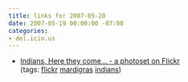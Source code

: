 ```yaml
---
title: links for 2007-05-20
date: 2007-05-19 00:00:00 -07:00
categories:
- del.icio.us
---
```


<ul class="delicious">
    <li>
        <div class="delicious-link"><a href="http://flickr.com/photos/86353051@N00/sets/72157600035467026/">Indians, Here they come... - a photoset on Flickr</a></div>
        <div class="delicious-tags">(tags: <a href="http://del.icio.us/torrez/flickr">flickr</a> <a href="http://del.icio.us/torrez/mardigras">mardigras</a> <a href="http://del.icio.us/torrez/indians">indians</a>)</div>
    </li>
</ul>
